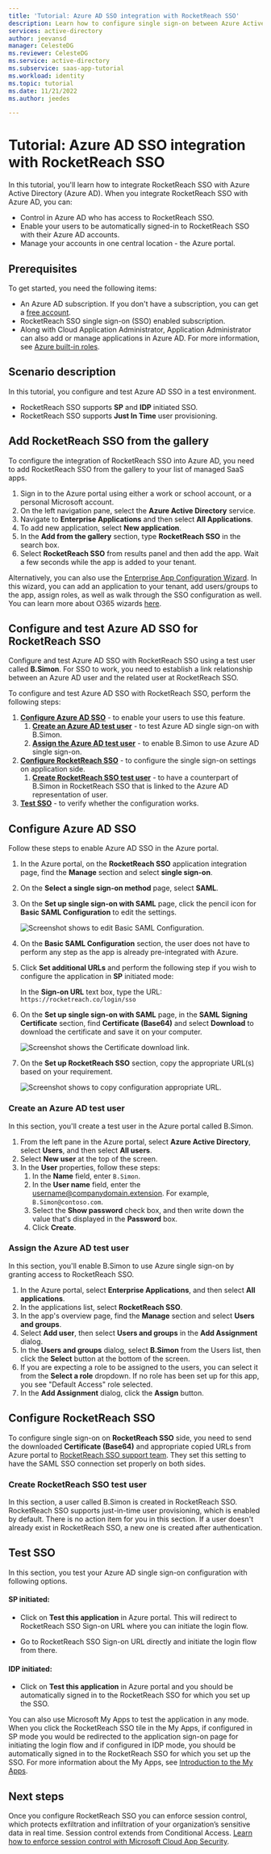 ```yaml
---
title: 'Tutorial: Azure AD SSO integration with RocketReach SSO'
description: Learn how to configure single sign-on between Azure Active Directory and RocketReach SSO.
services: active-directory
author: jeevansd
manager: CelesteDG
ms.reviewer: CelesteDG
ms.service: active-directory
ms.subservice: saas-app-tutorial
ms.workload: identity
ms.topic: tutorial
ms.date: 11/21/2022
ms.author: jeedes

---
```


# Tutorial: Azure AD SSO integration with RocketReach SSO

In this tutorial, you'll learn how to integrate RocketReach SSO with Azure Active Directory (Azure AD). When you integrate RocketReach SSO with Azure AD, you can:

* Control in Azure AD who has access to RocketReach SSO.
* Enable your users to be automatically signed-in to RocketReach SSO with their Azure AD accounts.
* Manage your accounts in one central location - the Azure portal.

## Prerequisites

To get started, you need the following items:

* An Azure AD subscription. If you don't have a subscription, you can get a [free account](https://azure.microsoft.com/free/).
* RocketReach SSO single sign-on (SSO) enabled subscription.
* Along with Cloud Application Administrator, Application Administrator can also add or manage applications in Azure AD.
For more information, see [Azure built-in roles](../roles/permissions-reference.md).

## Scenario description

In this tutorial, you configure and test Azure AD SSO in a test environment.

* RocketReach SSO supports **SP** and **IDP** initiated SSO.
* RocketReach SSO supports **Just In Time** user provisioning.

## Add RocketReach SSO from the gallery

To configure the integration of RocketReach SSO into Azure AD, you need to add RocketReach SSO from the gallery to your list of managed SaaS apps.

1. Sign in to the Azure portal using either a work or school account, or a personal Microsoft account.
1. On the left navigation pane, select the **Azure Active Directory** service.
1. Navigate to **Enterprise Applications** and then select **All Applications**.
1. To add new application, select **New application**.
1. In the **Add from the gallery** section, type **RocketReach SSO** in the search box.
1. Select **RocketReach SSO** from results panel and then add the app. Wait a few seconds while the app is added to your tenant.

Alternatively, you can also use the [Enterprise App Configuration Wizard](https://portal.office.com/AdminPortal/home?Q=Docs#/azureadappintegration). In this wizard, you can add an application to your tenant, add users/groups to the app, assign roles, as well as walk through the SSO configuration as well. You can learn more about O365 wizards [here](/microsoft-365/admin/misc/azure-ad-setup-guides?view=o365-worldwide&preserve-view=true).

## Configure and test Azure AD SSO for RocketReach SSO

Configure and test Azure AD SSO with RocketReach SSO using a test user called **B.Simon**. For SSO to work, you need to establish a link relationship between an Azure AD user and the related user at RocketReach SSO.

To configure and test Azure AD SSO with RocketReach SSO, perform the following steps:

1. **[Configure Azure AD SSO](#configure-azure-ad-sso)** - to enable your users to use this feature.
    1. **[Create an Azure AD test user](#create-an-azure-ad-test-user)** - to test Azure AD single sign-on with B.Simon.
    1. **[Assign the Azure AD test user](#assign-the-azure-ad-test-user)** - to enable B.Simon to use Azure AD single sign-on.
1. **[Configure RocketReach SSO](#configure-rocketreach-sso)** - to configure the single sign-on settings on application side.
    1. **[Create RocketReach SSO test user](#create-rocketreach-sso-test-user)** - to have a counterpart of B.Simon in RocketReach SSO that is linked to the Azure AD representation of user.
1. **[Test SSO](#test-sso)** - to verify whether the configuration works.

## Configure Azure AD SSO

Follow these steps to enable Azure AD SSO in the Azure portal.

1. In the Azure portal, on the **RocketReach SSO** application integration page, find the **Manage** section and select **single sign-on**.
1. On the **Select a single sign-on method** page, select **SAML**.
1. On the **Set up single sign-on with SAML** page, click the pencil icon for **Basic SAML Configuration** to edit the settings.

    ![Screenshot shows to edit Basic SAML Configuration.](common/edit-urls.png "Basic Configuration")

1. On the **Basic SAML Configuration** section, the user does not have to perform any step as the app is already pre-integrated with Azure.

1. Click **Set additional URLs** and perform the following step if you wish to configure the application in **SP** initiated mode:

    In the **Sign-on URL** text box, type the URL:
    `https://rocketreach.co/login/sso`

1. On the **Set up single sign-on with SAML** page, in the **SAML Signing Certificate** section,  find **Certificate (Base64)** and select **Download** to download the certificate and save it on your computer.

    ![Screenshot shows the Certificate download link.](common/certificatebase64.png "Certificate")

1. On the **Set up RocketReach SSO** section, copy the appropriate URL(s) based on your requirement.

	![Screenshot shows to copy configuration appropriate URL.](common/copy-configuration-urls.png "Metadata")  

### Create an Azure AD test user

In this section, you'll create a test user in the Azure portal called B.Simon.

1. From the left pane in the Azure portal, select **Azure Active Directory**, select **Users**, and then select **All users**.
1. Select **New user** at the top of the screen.
1. In the **User** properties, follow these steps:
   1. In the **Name** field, enter `B.Simon`.  
   1. In the **User name** field, enter the username@companydomain.extension. For example, `B.Simon@contoso.com`.
   1. Select the **Show password** check box, and then write down the value that's displayed in the **Password** box.
   1. Click **Create**.

### Assign the Azure AD test user

In this section, you'll enable B.Simon to use Azure single sign-on by granting access to RocketReach SSO.

1. In the Azure portal, select **Enterprise Applications**, and then select **All applications**.
1. In the applications list, select **RocketReach SSO**.
1. In the app's overview page, find the **Manage** section and select **Users and groups**.
1. Select **Add user**, then select **Users and groups** in the **Add Assignment** dialog.
1. In the **Users and groups** dialog, select **B.Simon** from the Users list, then click the **Select** button at the bottom of the screen.
1. If you are expecting a role to be assigned to the users, you can select it from the **Select a role** dropdown. If no role has been set up for this app, you see "Default Access" role selected.
1. In the **Add Assignment** dialog, click the **Assign** button.

## Configure RocketReach SSO

To configure single sign-on on **RocketReach SSO** side, you need to send the downloaded **Certificate (Base64)** and appropriate copied URLs from Azure portal to [RocketReach SSO support team](mailto:support@rocketreach.co). They set this setting to have the SAML SSO connection set properly on both sides.

### Create RocketReach SSO test user

In this section, a user called B.Simon is created in RocketReach SSO. RocketReach SSO supports just-in-time user provisioning, which is enabled by default. There is no action item for you in this section. If a user doesn't already exist in RocketReach SSO, a new one is created after authentication.

## Test SSO 

In this section, you test your Azure AD single sign-on configuration with following options. 

#### SP initiated:

* Click on **Test this application** in Azure portal. This will redirect to RocketReach SSO Sign-on URL where you can initiate the login flow.  

* Go to RocketReach SSO Sign-on URL directly and initiate the login flow from there.

#### IDP initiated:

* Click on **Test this application** in Azure portal and you should be automatically signed in to the RocketReach SSO for which you set up the SSO. 

You can also use Microsoft My Apps to test the application in any mode. When you click the RocketReach SSO tile in the My Apps, if configured in SP mode you would be redirected to the application sign-on page for initiating the login flow and if configured in IDP mode, you should be automatically signed in to the RocketReach SSO for which you set up the SSO. For more information about the My Apps, see [Introduction to the My Apps](../user-help/my-apps-portal-end-user-access.md).

## Next steps

Once you configure RocketReach SSO you can enforce session control, which protects exfiltration and infiltration of your organization’s sensitive data in real time. Session control extends from Conditional Access. [Learn how to enforce session control with Microsoft Cloud App Security](/cloud-app-security/proxy-deployment-aad).